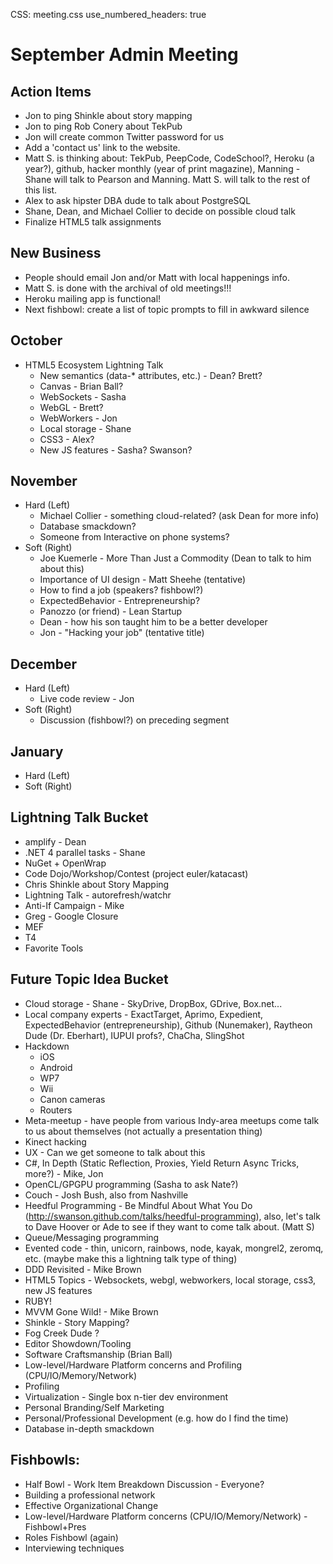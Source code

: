 CSS: meeting.css
use_numbered_headers: true

# September Admin Meeting

## Action Items
* Jon to ping Shinkle about story mapping
* Jon to ping Rob Conery about TekPub
* Jon will create common Twitter password for us
* Add a 'contact us' link to the website.
* Matt S. is thinking about: TekPub, PeepCode, CodeSchool?, Heroku (a year?), github, hacker monthly (year of print magazine), Manning - Shane will talk to Pearson and Manning.  Matt S. will talk to the rest of this list.
* Alex to ask hipster DBA dude to talk about PostgreSQL
* Shane, Dean, and Michael Collier to decide on possible cloud talk
* Finalize HTML5 talk assignments


## New Business
* People should email Jon and/or Matt with local happenings info.
* Matt S. is done with the archival of old meetings!!!
* Heroku mailing app is functional!
* Next fishbowl: create a list of topic prompts to fill in awkward silence

## October
* HTML5 Ecosystem Lightning Talk
  * New semantics (data-* attributes, etc.) - Dean? Brett?
  * Canvas - Brian Ball?
  * WebSockets - Sasha
  * WebGL - Brett?
  * WebWorkers - Jon
  * Local storage - Shane
  * CSS3 - Alex?
  * New JS features - Sasha? Swanson?

## November
* Hard (Left)
  * Michael Collier - something cloud-related? (ask Dean for more info)
  * Database smackdown?
  * Someone from Interactive on phone systems?
* Soft (Right)
  * Joe Kuemerle - More Than Just a Commodity (Dean to talk to him about this)
  * Importance of UI design - Matt Sheehe (tentative)
  * How to find a job (speakers? fishbowl?)
  * ExpectedBehavior - Entrepreneurship?
  * Panozzo (or friend) - Lean Startup
  * Dean - how his son taught him to be a better developer
  * Jon - "Hacking your job" (tentative title)

## December
* Hard (Left)
  * Live code review - Jon
* Soft (Right)
  * Discussion (fishbowl?) on preceding segment

## January
* Hard (Left)
* Soft (Right)

## Lightning Talk Bucket
* amplify - Dean
* .NET 4 parallel tasks - Shane
* NuGet + OpenWrap
* Code Dojo/Workshop/Contest (project euler/katacast)
* Chris Shinkle about Story Mapping
* Lightning Talk - autorefresh/watchr
* Anti-If Campaign - Mike
* Greg - Google Closure
* MEF
* T4
* Favorite Tools

## Future Topic Idea Bucket
* Cloud storage - Shane - SkyDrive, DropBox, GDrive, Box.net...
* Local company experts - ExactTarget, Aprimo, Expedient, ExpectedBehavior (entrepreneurship), Github (Nunemaker), Raytheon Dude (Dr. Eberhart), IUPUI profs?, ChaCha, SlingShot
* Hackdown
  * iOS
  * Android
  * WP7
  * Wii
  * Canon cameras
  * Routers
* Meta-meetup - have people from various Indy-area meetups come talk to us about themselves (not actually a presentation thing)
* Kinect hacking
* UX - Can we get someone to talk about this
* C#, In Depth (Static Reflection, Proxies, Yield Return Async Tricks, more?) - Mike, Jon
* OpenCL/GPGPU programming (Sasha to ask Nate?)
* Couch - Josh Bush, also from Nashville
* Heedful Programming - Be Mindful About What You Do (http://swanson.github.com/talks/heedful-programming), also, let's talk to Dave Hoover or Ade to see if they want to come talk about. (Matt S)
* Queue/Messaging programming
* Evented code - thin, unicorn, rainbows, node, kayak, mongrel2, zeromq, etc. (maybe make this a lightning talk type of thing)
* DDD Revisited - Mike Brown
* HTML5 Topics - Websockets, webgl, webworkers, local storage, css3, new JS features
* RUBY!
* MVVM Gone Wild! - Mike Brown
* Shinkle - Story Mapping?
* Fog Creek Dude ?
* Editor Showdown/Tooling
* Software Craftsmanship (Brian Ball)
* Low-level/Hardware Platform concerns and Profiling (CPU/IO/Memory/Network)
* Profiling 
* Virtualization - Single box n-tier dev environment
* Personal Branding/Self Marketing
* Personal/Professional Development (e.g. how do I find the time)
* Database in-depth smackdown

## Fishbowls:
* Half Bowl - Work Item Breakdown Discussion - Everyone?
* Building a professional network
* Effective Organizational Change
* Low-level/Hardware Platform concerns (CPU/IO/Memory/Network) - Fishbowl+Pres
* Roles Fishbowl (again)
* Interviewing techniques

